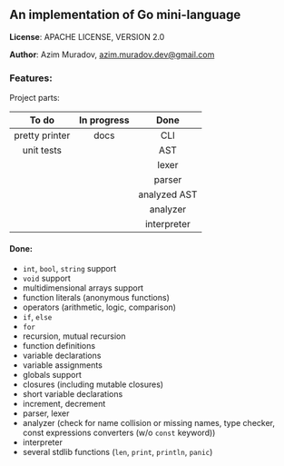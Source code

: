 ## An implementation of Go mini-language

**License**: APACHE LICENSE, VERSION 2.0

**Author**: Azim Muradov, azim.muradov.dev@gmail.com


### Features:

Project parts:

|     To do      | In progress |     Done     |
| :------------: | :---------: | :----------: |
| pretty printer |    docs     |     CLI      |
|   unit tests   |             |     AST      |
|                |             |    lexer     |
|                |             |    parser    |
|                |             | analyzed AST |
|                |             |   analyzer   |
|                |             | interpreter  |


#### Done:

- `int`, `bool`, `string` support
- `void` support
- multidimensional arrays support
- function literals (anonymous functions)
- operators (arithmetic, logic, comparison)
- `if`, `else`
- `for`
- recursion, mutual recursion
- function definitions
- variable declarations
- variable assignments
- globals support
- closures (including mutable closures)
- short variable declarations
- increment, decrement
- parser, lexer
- analyzer (check for name collision or missing names, type checker, const expressions converters (w/o `const` keyword))
- interpreter
- several stdlib functions (`len`, `print`, `println`, `panic`)
